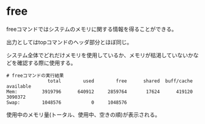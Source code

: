 # free

freeコマンドではシステムのメモリに関する情報を得ることができる。

出力としてはtopコマンドのヘッダ部分とほぼ同じ。

システム全体でどれだけメモリを使用しているか、メモリが枯渇していないかなどを確認する際に使用する。

```
# freeコマンドの実行結果
               total        used        free      shared  buff/cache   available
Mem:         3919796      640912     2859764       17624      419120     3090372
Swap:        1048576           0     1048576
```

使用中のメモリ量(トータル、使用中、空きの順)が表示される。

